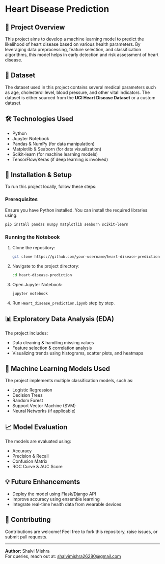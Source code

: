 # Heart Disease Prediction

## 📌 Project Overview
This project aims to develop a machine learning model to predict the likelihood of heart disease based on various health parameters. By leveraging data preprocessing, feature selection, and classification algorithms, this model helps in early detection and risk assessment of heart disease.

## 📂 Dataset
The dataset used in this project contains several medical parameters such as age, cholesterol level, blood pressure, and other vital indicators. The dataset is either sourced from the **UCI Heart Disease Dataset** or a custom dataset.

## 🛠️ Technologies Used
- Python
- Jupyter Notebook
- Pandas & NumPy (for data manipulation)
- Matplotlib & Seaborn (for data visualization)
- Scikit-learn (for machine learning models)
- TensorFlow/Keras (if deep learning is involved)

## 🚀 Installation & Setup
To run this project locally, follow these steps:

### Prerequisites
Ensure you have Python installed. You can install the required libraries using:
```bash
pip install pandas numpy matplotlib seaborn scikit-learn
```

### Running the Notebook
1. Clone the repository:
   ```bash
   git clone https://github.com/your-username/heart-disease-prediction.git
   ```
2. Navigate to the project directory:
   ```bash
   cd heart-disease-prediction
   ```
3. Open Jupyter Notebook:
   ```bash
   jupyter notebook
   ```
4. Run `Heart_disease_prediction.ipynb` step by step.

## 📊 Exploratory Data Analysis (EDA)
The project includes:
- Data cleaning & handling missing values
- Feature selection & correlation analysis
- Visualizing trends using histograms, scatter plots, and heatmaps

## 🤖 Machine Learning Models Used
The project implements multiple classification models, such as:
- Logistic Regression
- Decision Trees
- Random Forest
- Support Vector Machine (SVM)
- Neural Networks (if applicable)

## 📈 Model Evaluation
The models are evaluated using:
- Accuracy
- Precision & Recall
- Confusion Matrix
- ROC Curve & AUC Score

## 💡 Future Enhancements
- Deploy the model using Flask/Django API
- Improve accuracy using ensemble learning
- Integrate real-time health data from wearable devices

## 🤝 Contributing
Contributions are welcome! Feel free to fork this repository, raise issues, or submit pull requests.


---
**Author:** Shalvi Mishra  
For queries, reach out at: shalvimishra26280@gmail.com


